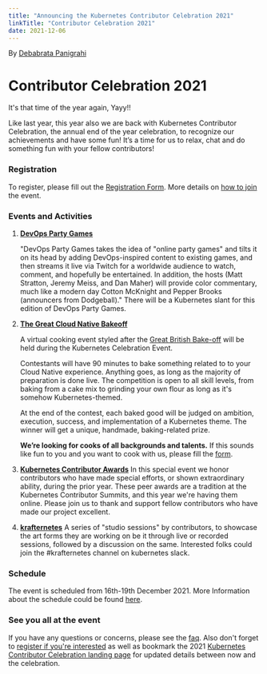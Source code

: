 ```yaml
---
title: "Announcing the Kubernetes Contributor Celebration 2021"
linkTitle: "Contributor Celebration 2021"
date: 2021-12-06
---
```


By [Debabrata Panigrahi](https://twitter.com/debaelopedev)

# Contributor Celebration 2021

It's that time of the year again, Yayy!!

Like last year, this year also we are back with Kubernetes Contributor Celebration, the annual end of the year celebration, to recognize our achievements and have some fun! It’s a time for us to relax, chat and do something fun with your fellow contributors!

### Registration
To register, please fill out the [Registration Form](https://docs.google.com/forms/d/e/1FAIpQLSdRIboKulEPf7jVgRH3iTVwS4PEk6k0htcOs1eSG2OBmkxEjg/viewform).
More details on [how to join](/events/kcc2021/how-to-join/) the event.
### Events and Activities
1. [**DevOps Party Games**](/events/kcc2021/activities/#most-extreme-kubernetes-challenge---devops-party-game)
    
    "DevOps Party Games takes the idea of "online party games" and tilts it on its head by adding DevOps-inspired content to existing games, and then streams it live via Twitch for a worldwide audience to watch, comment, and hopefully be entertained. In addition, the hosts (Matt Stratton, Jeremy Meiss, and Dan Maher) will provide color commentary, much like a modern day Cotton McKnight and Pepper Brooks (announcers from Dodgeball)." There will be a Kubernetes slant for this edition of DevOps Party Games.

2. **[The Great Cloud Native Bakeoff](/events/kcc2021/activities/#krafternetes)**

     A virtual cooking event styled after the [Great British Bake-off](https://en.wikipedia.org/wiki/The_Great_British_Bake_Off) will be held during the Kubernetes Celebration Event.

    Contestants will have 90 minutes to bake something related to to your Cloud Native experience. Anything goes, as long as the majority of preparation is done live.  The competition is open to all skill levels, from baking from a cake mix to grinding your own flour as long as it's somehow Kubernetes-themed.


     At the end of the contest, each baked good will be judged on ambition, execution, success, and implementation of a Kubernetes theme.  The winner will get a unique, handmade, baking-related prize.
    
    **We’re looking for cooks of all backgrounds and talents.** If this sounds like fun to you and you want to cook with us, please fill the [form](https://docs.google.com/forms/d/e/1FAIpQLScmvXEFsdy0NzQofp198ShzupRPc4M5yDZYfdEMYPR4qD7aCw/viewform).

3. [**Kubernetes Contributor Awards**](/events/kcc2021/activities/#kubernetes-contributor-awards)
     In this special event we honor contributors who have made special efforts, or shown extraordinary ability, during the prior year. These peer awards are a tradition at the Kubernetes Contributor Summits, and this year we're having them online. Please join us to thank and support fellow contributors who have made our project excellent.
     
4. **[krafternetes](/events/kcc2021/activities/#krafternetes)**
    A series of "studio sessions" by contributors, to showcase the art forms they are working on be it through live or recorded sessions, followed by a discussion on the same. Interested folks could join the #krafternetes channel on kubernetes slack. 

### Schedule
The event is scheduled from 16th-19th December 2021.
More Information about the schedule could be found [here](/events/kcc2021/schedule/).


### See you all at the event 
If you have any questions or concerns, please see the [faq](/events/kcc2021/faq/). Also don't forget to [register if you're interested](https://forms.gle/oAppmLDggEEGx5tz5) as well as bookmark the 2021 [Kubernetes Contributor Celebration landing page](https://k8s.dev/celebration) for updated details between now and the celebration.
